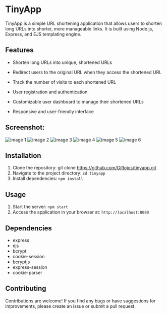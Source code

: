 # TinyApp

TinyApp is a simple URL shortening application that allows users to shorten long URLs into shorter, more manageable links. It is built using Node.js, Express, and EJS templating engine.

## Features

- Shorten long URLs into unique, shortened URLs
- Redirect users to the original URL when they access the shortened URL
- Track the number of visits to each shortened URL
- User registration and authentication

- Customizable user dashboard to manage their shortened URLs
- Responsive and user-friendly interface

## Screenshot: 
![image 1](https://github.com/Giftojcs/tinyapp/assets/105958169/37d1129f-1c1a-4928-b4cb-5fd6751e62ba)
![image 2](https://github.com/Giftojcs/tinyapp/assets/105958169/2954509c-bb53-454e-8767-6adcd5c96625)
![image 3](https://github.com/Giftojcs/tinyapp/assets/105958169/c49d70dd-1a76-4563-85b8-ece8f7d6ec3c)
![image 4](https://github.com/Giftojcs/tinyapp/assets/105958169/a8cd4d4a-5982-4e74-9875-0183b2f790fd)
![image 5](https://github.com/Giftojcs/tinyapp/assets/105958169/286a932f-922e-4700-ba24-592b7e5e26bf)
![image 6](https://github.com/Giftojcs/tinyapp/assets/105958169/4108ea51-749b-4ab0-bd2a-d89a576345a7)

## Installation
1. Clone the repository: git clone <https://github.com/Giftojcs/tinyapp.git>
2. Navigate to the project directory: `cd tinyapp`
3. Install dependencies: `npm install`

## Usage

1. Start the server: `npm start`
2. Access the application in your browser at: `http://localhost:8080`

## Dependencies

- express
- ejs
- bcrypt
- cookie-session
- bcryptjs
- express-session
- cookie-parser
## Contributing

Contributions are welcome! If you find any bugs or have suggestions for improvements, please create an issue or submit a pull request.
